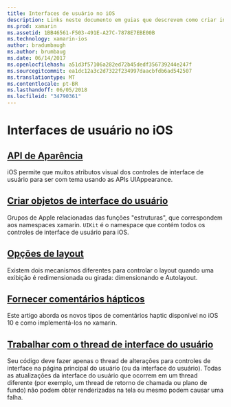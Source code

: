 ```yaml
---
title: Interfaces de usuário no iOS
description: Links neste documento em guias que descrevem como criar interfaces do usuário no aplicativo xamarin. Os guias vinculados abrangem a API de aparência, criando objetos de interface do usuário, opções de layout e muito mais.
ms.prod: xamarin
ms.assetid: 1BB46561-F503-491E-A27C-7878E7EBE00B
ms.technology: xamarin-ios
author: bradumbaugh
ms.author: brumbaug
ms.date: 06/14/2017
ms.openlocfilehash: a51d3f57106a282ed72b45dedf356739244e247f
ms.sourcegitcommit: ea1dc12a3c2d7322f234997daacbfdb6ad542507
ms.translationtype: MT
ms.contentlocale: pt-BR
ms.lasthandoff: 06/05/2018
ms.locfileid: "34790361"
---
```

# <a name="user-interfaces-in-ios"></a>Interfaces de usuário no iOS

## <a name="appearance-apiintroduction-to-the-appearance-apimd"></a>[API de Aparência](introduction-to-the-appearance-api.md)

iOS permite que muitos atributos visual dos controles de interface de usuário para ser com tema usando as APIs UIAppearance.

## <a name="creating-user-interface-objectsiosuser-interfaceios-uicreating-ui-objectsmd"></a>[Criar objetos de interface do usuário](~/ios/user-interface/ios-ui/creating-ui-objects.md)

Grupos de Apple relacionadas das funções "estruturas", que correspondem aos namespaces xamarin. `UIKit` é o namespace que contém todos os controles de interface de usuário para iOS.

## <a name="layout-optionsiosuser-interfaceios-uilayout-optionsmd"></a>[Opções de layout](~/ios/user-interface/ios-ui/layout-options.md)

Existem dois mecanismos diferentes para controlar o layout quando uma exibição é redimensionada ou girada: dimensionando e Autolayout.

## <a name="providing-haptic-feedbackiosuser-interfaceios-uihaptic-feedbackmd"></a>[Fornecer comentários hápticos](~/ios/user-interface/ios-ui/haptic-feedback.md)

Este artigo aborda os novos tipos de comentários haptic disponível no iOS 10 e como implementá-los no xamarin.

## <a name="working-with-the-ui-threadiosuser-interfaceios-uiui-threadmd"></a>[Trabalhar com o thread de interface do usuário](~/ios/user-interface/ios-ui/ui-thread.md)

Seu código deve fazer apenas o thread de alterações para controles de interface na página principal do usuário (ou da interface do usuário). Todas as atualizações da interface do usuário que ocorrem em um thread diferente (por exemplo, um thread de retorno de chamada ou plano de fundo) não podem obter renderizadas na tela ou mesmo podem causar uma falha.




